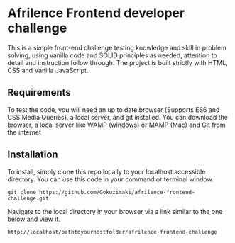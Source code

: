 # Afrilence Frontend developer challenge

This is a simple front-end challenge testing knowledge and skill in problem solving, using vanilla code and SOLID principles as needed, attention to detail and instruction follow through.
The project is built strictly with HTML, CSS and Vanilla JavaScript.

## Requirements
To test the code, you will need an up to date browser (Supports ES6 and CSS Media Queries), a local server, and git installed. You can download the browser, a local server like WAMP (windows) or MAMP (Mac) and Git from the internet 

## Installation

To install, simply clone this repo locally to your localhost accessible directory. You can use this code in your command or terminal window.
```git
git clone https://github.com/Gokuzimaki/afrilence-frontend-challenge.git
```
Navigate to the local directory in your browser via a link similar to the one below and view it.
```url
http://localhost/pathtoyourhostfolder/afrilence-frontend-challenge
```
